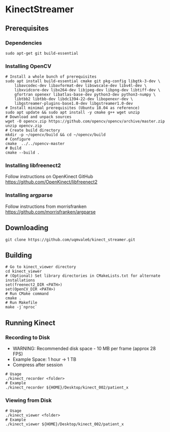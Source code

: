 # KinectStreamer
## Prerequisites
### Dependencies
```console
sudo apt-get git build-essential
```
### Installing OpenCV
```console
# Install a whole bunch of prerequisites
sudo apt install build-essential cmake git pkg-config libgtk-3-dev \
    libavcodec-dev libavformat-dev libswscale-dev libv4l-dev \
    libxvidcore-dev libx264-dev libjpeg-dev libpng-dev libtiff-dev \
    gfortran openexr libatlas-base-dev python3-dev python3-numpy \
    libtbb2 libtbb-dev libdc1394-22-dev libopenexr-dev \
    libgstreamer-plugins-base1.0-dev libgstreamer1.0-dev
# Install minimal prerequisites (Ubuntu 18.04 as reference)
sudo apt update && sudo apt install -y cmake g++ wget unzip
# Download and unpack sources
wget -O opencv.zip https://github.com/opencv/opencv/archive/master.zip
unzip opencv.zip
# Create build directory
mkdir -p ~/opencv/build && cd ~/opencv/build
# Configure
cmake  ../../opencv-master
# Build
cmake --build .
```
### Installing libfreenect2
Follow instructions on OpenKinect GitHub
https://github.com/OpenKinect/libfreenect2

### Installing argparse
Follow instructions from morrisfranken
https://github.com/morrisfranken/argparse

## Downloading
```console
git clone https://github.com/uqmvale6/kinect_streamer.git
```
## Building
```console
# Go to kinect_viewer directory
cd kinect_viewer
# (Optional) Set library directories in CMakeLists.txt for alternate installations
set(freenect2_DIR <PATH>)
set(OpenCV_DIR <PATH>)
# Run CMake command
cmake .
# Run Makefile
make -j`nproc`
```
## Running Kinect
### Recording to Disk
- WARNING: Recommended disk space - 10 MB per frame (approx 28 FPS)
- Example Space: 1 hour -> 1 TB
- Compress after session
```console
# Usage
./kinect_recorder <folder>
# Example
./kinect_recorder ${HOME}/Desktop/kinect_002/patient_x
```
### Viewing from Disk
```console
# Usage
./kinect_viewer <folder>
# Example
./kinect_viewer ${HOME}/Desktop/kinect_002/patient_x
```
